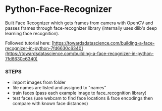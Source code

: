 # Python-Face-Recognizer
Built Face Recognizer which gets frames from camera with OpenCV and passes frames through face-recognizer library (internally uses dlib's deep learning face recognition).

Followed tutorial here: [https://towardsdatascience.com/building-a-face-recognizer-in-python-7fd6630c6340](https://towardsdatascience.com/building-a-face-recognizer-in-python-7fd6630c6340)

### STEPS
- import images from folder
- file names are listed and assigned to "names"
- train faces (pass each example image to face_recognition library)
- test faces (use webcam to find face locations & face encodings then compare with known face distances)